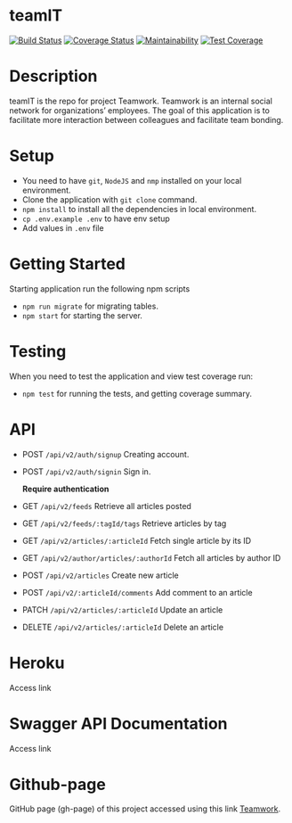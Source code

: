 # teamIT
[![Build Status](https://travis-ci.com/Mastersam07/teamIT.svg?branch=develop)](https://travis-ci.com/Mastersam07/teamIT)
[![Coverage Status](https://coveralls.io/repos/github/Mastersam07/teamIT/badge.svg?branch=develop)](https://coveralls.io/github/Mastersam07/teamIT?branch=develop)
[![Maintainability](https://api.codeclimate.com/v1/badges/a99a88d28ad37a79dbf6/maintainability)](https://codeclimate.com/github/codeclimate/codeclimate/maintainability)
[![Test Coverage](https://api.codeclimate.com/v1/badges/a99a88d28ad37a79dbf6/test_coverage)](https://codeclimate.com/github/codeclimate/codeclimate/test_coverage)

# Description
teamIT is the repo for project Teamwork. Teamwork is an internal social network for organizations’ employees. The goal of this application is to facilitate more interaction between colleagues and facilitate team bonding.

# Setup
- You need to have `git`, `NodeJS` and `nmp` installed on your local environment.
- Clone the application with `git clone` command.
- `npm install` to install all the dependencies in local environment.
- `cp .env.example .env` to have env setup
- Add values in `.env` file

# Getting Started
Starting application run the following npm scripts
* `npm run migrate` for migrating tables.
* `npm start` for starting the server.

# Testing
When you need to test the application and view test coverage run:
* `npm test` for running the tests, and getting coverage summary.

# API
* POST `/api/v2/auth/signup` Creating account.
* POST `/api/v2/auth/signin` Sign in.

  **Require authentication**
  
* GET `/api/v2/feeds` Retrieve all articles posted
* GET `/api/v2/feeds/:tagId/tags` Retrieve articles by tag
* GET `/api/v2/articles/:articleId` Fetch single article by its ID
* GET `/api/v2/author/articles/:authorId` Fetch all articles by author ID
* POST `/api/v2/articles` Create new article
* POST `/api/v2/:articleId/comments` Add comment to an article
* PATCH `/api/v2/articles/:articleId` Update an article
* DELETE `/api/v2/articles/:articleId` Delete an article

# Heroku 
Access link

# Swagger API Documentation
Access link

# Github-page
GitHub page (gh-page) of this project accessed using this link [Teamwork](https://mastersam07.github.io/teamIT/UI).
